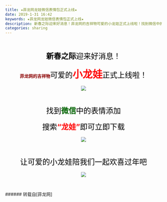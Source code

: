```yaml
---
title: ★菲龙网龙娃微信表情包正式上线★
date: 2019-1-31 16:42
keywords: ★菲龙网龙娃微信表情包正式上线★
description: 新春之际迎来好消息！菲龙网的吉祥物可爱的小龙娃正式上线啦！找到微信中的表情添加搜索“龙娃”即可立即下载让可爱的小龙娃陪我们一起欢喜过年吧
categories: sharing
---
```

<td class="t_f" id="postmessage_2868191">

<br/>
<div align="center"><font size="5"><img alt="" border="0" class="zoom" data-cf-modified-ea5cdd49b493af599c95e0c9-="" file="https://www.jiuwa.net/tuku/20170915/1bc1JjFs.gif" id="aimg_gTQVR" lazyloadthumb="1" onclick="" onmouseover="" src="https://www.jiuwa.net/tuku/20170915/1bc1JjFs.gif"/></font></div><br/>
<div align="center"><img alt="" border="0" onclick="" onmouseover="" smilieid="758" src="static/image/smiley/longwa/12.gif"/><font size="5"><font color="#000000"><strong>新春之际</strong>迎来好消息！</font></font></div><br/>
<div align="center"><strong><font color="#8b0000">菲龙网的吉祥物</font></strong><font size="5"><font color="#000">可爱的</font></font><font size="6"><font color="#ff0000"><strong>小龙娃</strong></font></font><font size="5"><font color="#000">正式上线啦！</font></font></div><br/>
<div align="center"><font size="5"><font color="#000000">

<img aid="1073640" data-cf-modified-ea5cdd49b493af599c95e0c9-="" file="data/attachment/forum/201901/31/163817c22zxo2qqo428z2h.jpg.thumb.jpg" id="aimg_1073640" inpost="1" onclick="" onmouseover="" src="http://www.flw.ph/data/attachment/forum/201901/31/163817c22zxo2qqo428z2h.jpg" style="cursor:pointer" zoomfile="data/attachment/forum/201901/31/163817c22zxo2qqo428z2h.jpg"/>


</font></font></div><br/>
<div align="center"><font size="5"><font color="#000000">找到</font><strong><font color="#006400">微信</font></strong><font color="#000000">中的表情添加</font></font></div><br/>
<div align="center"><font size="5"><font color="#000000">搜索</font><strong><font color="#ff0000">“龙娃”</font></strong><font color="#000000">即可立即下载</font></font></div><br/>
<div align="center"><font size="5"><font color="#000000">

<img aid="1073641" data-cf-modified-ea5cdd49b493af599c95e0c9-="" file="data/attachment/forum/201901/31/163818mhunf7nhfftnanhn.jpg.thumb.jpg" id="aimg_1073641" inpost="1" onclick="" onmouseover="" src="http://www.flw.ph/data/attachment/forum/201901/31/163818mhunf7nhfftnanhn.jpg" style="cursor:pointer" zoomfile="data/attachment/forum/201901/31/163818mhunf7nhfftnanhn.jpg"/>


</font></font></div><br/>
<div align="center"><font size="5"><font color="#000000">让可爱的小龙娃陪我们一起欢喜过年吧</font></font><img alt="" border="0" onclick="" onmouseover="" smilieid="759" src="static/image/smiley/longwa/16.gif"/></div><br/>
<div align="center"><font size="5"><font color="#000000">

<img aid="1073639" data-cf-modified-ea5cdd49b493af599c95e0c9-="" file="data/attachment/forum/201901/31/163816cirztb9btb587ttf.jpg.thumb.jpg" id="aimg_1073639" inpost="1" onclick="" onmouseover="" src="http://www.flw.ph/data/attachment/forum/201901/31/163816cirztb9btb587ttf.jpg" style="cursor:pointer" zoomfile="data/attachment/forum/201901/31/163816cirztb9btb587ttf.jpg"/>


</font></font></div><br/>
</td>
###### 转载自[菲龙网]